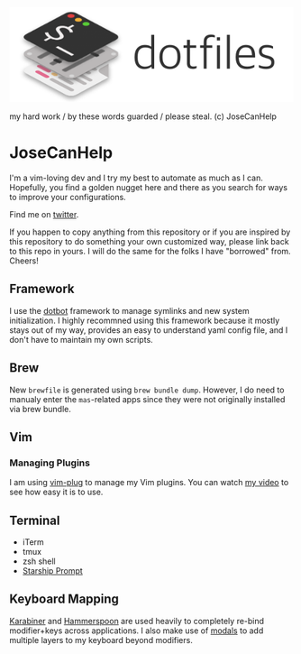 ![](./dotfiles.png)

my hard work / 
by these words guarded /
please steal. (c) JoseCanHelp

# JoseCanHelp

I'm a vim-loving dev and I try my best to automate as much as I can. Hopefully, you find a golden nugget here and there as you search for ways to improve your configurations.

Find me on [twitter](https://twitter.com/josecanhelp).

If you happen to copy anything from this repository or if you are inspired by this repository to do something your own customized way, please link back to this repo in yours. I will do the same for the folks I have "borrowed" from. Cheers!

## Framework

I use the [dotbot](https://github.com/anishathalye/dotbot) framework to manage symlinks and new system initialization. I highly recommned using this framework because it mostly stays out of my way, provides an easy to understand yaml config file, and I don't have to maintain my own scripts.

## Brew

New `brewfile` is generated using `brew bundle dump`. However, I do need to manualy enter the `mas`-related apps since they were not originally installed via brew bundle.

## Vim

### Managing Plugins

I am using [vim-plug](https://github.com/junegunn/vim-plug) to manage my Vim plugins. You can watch [my video](https://www.youtube.com/watch?v=gRxGH2HA2_8) to see how easy it is to use.

## Terminal

- iTerm
- tmux
- zsh shell
- [Starship Prompt](https://starship.rs/)

## Keyboard Mapping

[Karabiner](https://karabiner-elements.pqrs.org/) and [Hammerspoon](https://www.hammerspoon.org/) are used heavily to completely re-bind modifier+keys across applications. I also make use of [modals](https://www.hammerspoon.org/docs/hs.hotkey.modal.html) to add multiple layers to my keyboard beyond modifiers.
